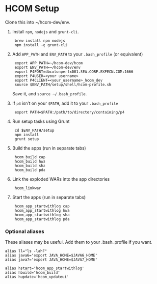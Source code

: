 # HCOM Setup

Clone this into ~/hcom-dev/env.

1. Install `npm`, `nodejs` and `grunt-cli`.

	    brew install npm nodejs
	    npm install -g grunt-cli

2. Add `APP_PATH` and `ENV_PATH` to your `.bash_profile` (or equivalent)

    	export APP_PATH=~/hcom-dev/hcom
	    export ENV_PATH=~/hcom-dev/env
	    export P4PORT=dbcxlonperfx001.SEA.CORP.EXPECN.COM:1666
    	export P4USER=<your username>
	    export P4CLIENT=<your_username>_hcom_dev
	    source $ENV_PATH/setup/shell/hcom-profile.sh

	Save it, and `source ~/.bash_profile`.

3. If `p4` isn’t on your `$PATH`, add it to your `.bash_profile`

    	export PATH=$PATH:/path/to/directory/containing/p4

4. Run setup tasks using Grunt

	    cd $ENV_PATH/setup
	    npm install
	    grunt setup

5. Build the apps (run in separate tabs)

	    hcom_build cap
	    hcom_build hwa
	    hcom_build sha
	    hcom_build pda

6. Link the exploded WARs into the app directories

	    hcom_linkwar

7. Start the apps (run in separate tabs)

	    hcom_app_startwithlog cap
	    hcom_app_startwithlog hwa
	    hcom_app_startwithlog sha
	    hcom_app_startwithlog pda

### Optional aliases

These aliases may be useful. Add them to your .bash_profile if you want.

    alias ll="ls -lahF"
    alias java6='export JAVA_HOME=$JAVA6_HOME'
    alias java7='export JAVA_HOME=$JAVA7_HOME'

    alias hstart='hcom_app_startwithlog'
    alias hbuild='hcom_build'
    alias hupdate='hcom_updateui'
